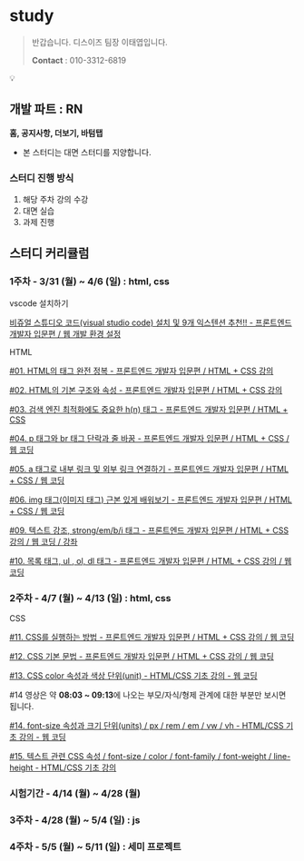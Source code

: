 # study
> 반갑습니다. 디스이즈 팀장 이태엽입니다.
> 
> 
> **Contact** : 010-3312-6819
> 

<aside>
💡

## 개발 파트 : RN

**홈, 공지사항, 더보기, 바텀탭**

</aside>

- 본 스터디는 대면 스터디를 지양합니다.

### 스터디 진행 방식

1. 해당 주차 강의 수강
2. 대면 실습
3. 과제 진행

## 스터디 커리큘럼

### 1주차 - 3/31 (월) ~ 4/6 (일) : html, css

vscode 설치하기

[비쥬얼 스튜디오 코드(visual studio code) 설치 및 9개 익스텐션 추천!! - 프론트엔드 개발자 입문편 / 웹 개발 환경 설정](https://www.youtube.com/watch?v=ltvaJ6vr19M)

HTML

[#01. HTML의 태그 완전 정복 - 프론트엔드 개발자 입문편 / HTML + CSS 강의](https://www.youtube.com/watch?v=X_4I12isbS4)

[#02. HTML의 기본 구조와 속성 - 프론트엔드 개발자 입문편 / HTML + CSS 강의](https://www.youtube.com/watch?v=3HUePcsIRwo)

[#03. 검색 엔진 최적화에도 중요한 h(n) 태그 - 프론트엔드 개발자 입문편 / HTML + CSS](https://www.youtube.com/watch?v=udn5WFmGvzU)

[#04. p 태그와 br 태그 단락과 줄 바꿈 - 프론트엔드 개발자 입문편 / HTML + CSS / 웹 코딩](https://www.youtube.com/watch?v=RG56AM1NHI0)

[#05. a 태그로 내부 링크 및 외부 링크 연결하기 - 프론트엔드 개발자 입문편 / HTML + CSS / 웹 코딩](https://www.youtube.com/watch?v=-C6xj4dtGTM)

[#06. img 태그(이미지 태그) 근본 있게 배워보기 - 프론트엔드 개발자 입문편 / HTML + CSS / 웹 코딩](https://www.youtube.com/watch?v=6UUTVkixEqo)

[#09. 텍스트 강조, strong/em/b/i 태그 - 프론트엔드 개발자 입문편 / HTML + CSS 강의 / 웹 코딩 / 강좌](https://www.youtube.com/watch?v=Aif7FwYLt8o)

[#10. 목록 태그, ul , ol, dl 태그 - 프론트엔드 개발자 입문편 / HTML + CSS 강의 / 웹 코딩](https://www.youtube.com/watch?v=Ic2M-8zWwMU)

### 2주차 - 4/7 (월) ~ 4/13 (일) : html, css

CSS

[#11. CSS를 실행하는 방법 - 프론트엔드 개발자 입문편 / HTML + CSS 강의 / 웹 코딩](https://www.youtube.com/watch?v=FBNlr2RMf1k)

[#12. CSS 기본 문법 - 프론트엔드 개발자 입문편 / HTML + CSS 강의 / 웹 코딩](https://www.youtube.com/watch?v=H1KuRn24RPg)

[#13. CSS color 속성과 색상 단위(unit) - HTML/CSS 기초 강의 - 웹 코딩](https://www.youtube.com/watch?v=doKm89Qp9E4)

#14 영상은 약 **08:03 ~ 09:13**에 나오는 부모/자식/형제 관계에 대한 부분만 보시면 됩니다.

[#14. font-size 속성과 크기 단위(units) / px / rem / em / vw / vh - HTML/CSS 기초 강의 - 웹 코딩](https://www.youtube.com/watch?v=8QWEGg7hwyg)

[#15. 텍스트 관련 CSS 속성 / font-size / color / font-family / font-weight / line-height - HTML/CSS 기초 강의](https://www.youtube.com/watch?v=rQWnlP5QGl4)

### 시험기간 - 4/14 (월) ~ 4/28 (월)

### 3주차 - 4/28 (월) ~ 5/4 (일) : js

### 4주차 - 5/5 (월) ~ 5/11 (일) : 세미 프로젝트
